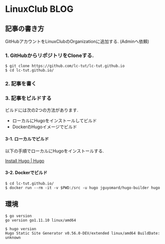 # LinuxClub BLOG 

## 記事の書き方

GitHubアカウントをLinuxClubのOrganizationに追加する. (Adminへ依頼)

### 1. GitHubからリポジトリをCloneする.

```
$ git clone https://github.com/lc-tut/lc-tut.github.io
$ cd lc-tut.github.io/
```

### 2. 記事を書く


### 3. 記事をビルドする

ビルドには次の2つの方法があります.

- ローカルにHugoをインストールしてビルド
- DockerのHugoイメージでビルド

#### 3-1. ローカルでビルド

以下の手順でローカルにHugoをインストールする.

[Install Hugo | Hugo](https://gohugo.io/getting-started/installing/)

#### 3-2. Dockerでビルド

```
$ cd lc-tut.github.io/
$ docker run --rm -it -v $PWD:/src -u hugo jguyomard/hugo-builder hugo
```

## 環境

```
$ go version
go version go1.11.10 linux/amd64

$ hugo version
Hugo Static Site Generator v0.56.0-DEV/extended linux/amd64 BuildDate: unknown
```

